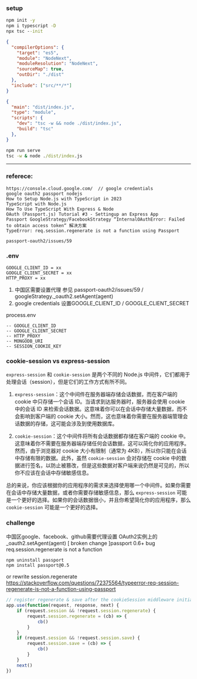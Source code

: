 ### setup

```cmd
npm init -y
npm i typescript -D
npx tsc --init
```

```json
{
  "compilerOptions": {
    "target": "es5",
    "module": "NodeNext",
    "moduleResolution": "NodeNext",
    "sourceMap": true,
    "outDir": "./dist"
  },
  "include": ["src/**/*"]
}
```

```json
{
  "main": "dist/index.js",
  "type": "module",
  "scripts": {
    "dev": "tsc -w && node ./dist/index.js",
    "build": "tsc"
  },
}
```

```cmd
npm run serve
tsc -w & node ./dist/index.js
```
----

### referece:

```
https://console.cloud.google.com/  // google credentials
google oauth2 passport nodejs
How to Setup Node.js with TypeScript in 2023
TypeScript with Node.js
How To Use TypeScript With Express & Node
OAuth (Passport.js) Tutorial #3 - Settingup an Express App
Passport GoogleStrategy/FacebookStrategy “InternalOAuthError: Failed to obtain access token“ 解决方案
TypeError: req.session.regenerate is not a function using Passport

passport-oauth2/issues/59
```

### .env
```
GOOGLE_CLIENT_ID = xx
GOOGLE_CLIENT_SECRET = xx
HTTP_PROXY = xx
```
1. 中国区需要设置代理 参见 passport-oauth2/issues/59 / googleStrategy._oauth2.setAgent(agent)
2. google credentials 设置GOOGLE_CLIENT_ID / GOOGLE_CLIENT_SECRET

process.env
```
-- GOOGLE_CLIENT_ID
-- GOOGLE_CLIENT_SECRET
-- HTTP_PROXY
-- MONGODB_URI
-- SESSION_COOKIE_KEY
```

### cookie-session vs express-session

`express-session` 和 `cookie-session` 是两个不同的 Node.js 中间件，它们都用于处理会话（session），但是它们的工作方式有所不同。

1. `express-session`：这个中间件在服务器端存储会话数据，而在客户端的 cookie 中只存储一个会话 ID。当请求到达服务器时，服务器会使用 cookie 中的会话 ID 来检索会话数据。这意味着你可以在会话中存储大量数据，而不会影响到客户端的 cookie 大小。然而，这也意味着你需要在服务器端管理会话数据的存储，这可能会涉及到使用数据库。

2. `cookie-session`：这个中间件将所有会话数据都存储在客户端的 cookie 中。这意味着你不需要在服务器端存储任何会话数据，这可以简化你的应用程序。然而，由于浏览器对 cookie 大小有限制（通常为 4KB），所以你只能在会话中存储有限的数据。此外，虽然 `cookie-session` 会对存储在 cookie 中的数据进行签名，以防止被篡改，但是这些数据对客户端来说仍然是可见的，所以你不应该在会话中存储敏感信息。

总的来说，你应该根据你的应用程序的需求来选择使用哪一个中间件。如果你需要在会话中存储大量数据，或者你需要存储敏感信息，那么 `express-session` 可能是一个更好的选择。如果你的会话数据很小，并且你希望简化你的应用程序，那么 `cookie-session` 可能是一个更好的选择。

### challenge
中国区google、facebook、github需要代理设置 OAuth2实例上的_oauth2.setAgent(agent)
[ broken change ]passport 0.6+ bug req.session.regenerate is not a function 
```cmd
npm uninstall passport
npm install passport@0.5
```
or rewrite session.regenerate
https://stackoverflow.com/questions/72375564/typeerror-req-session-regenerate-is-not-a-function-using-passport
```js
// register regenerate & save after the cookieSession middleware initialization
app.use(function(request, response, next) {
    if (request.session && !request.session.regenerate) {
        request.session.regenerate = (cb) => {
            cb()
        }
    }
    if (request.session && !request.session.save) {
        request.session.save = (cb) => {
            cb()
        }
    }
    next()
})
```

